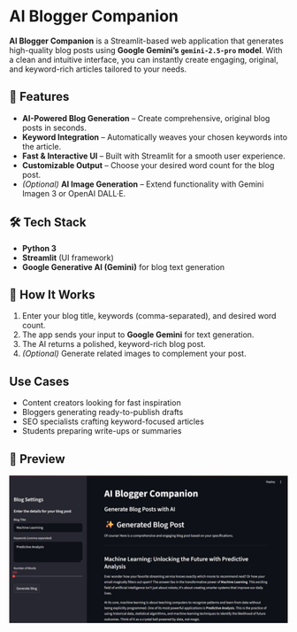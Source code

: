 # AI Blogger Companion  

**AI Blogger Companion** is a Streamlit-based web application that generates high-quality blog posts using **Google Gemini’s `gemini-2.5-pro` model**. With a clean and intuitive interface, you can instantly create engaging, original, and keyword-rich articles tailored to your needs.  

## 🚀 Features  
-  **AI-Powered Blog Generation** – Create comprehensive, original blog posts in seconds.  
-  **Keyword Integration** – Automatically weaves your chosen keywords into the article.  
-  **Fast & Interactive UI** – Built with Streamlit for a smooth user experience.  
-  **Customizable Output** – Choose your desired word count for the blog post.  
-  *(Optional)* **AI Image Generation** – Extend functionality with Gemini Imagen 3 or OpenAI DALL·E.  

## 🛠 Tech Stack  
- **Python 3**  
- **Streamlit** (UI framework)  
- **Google Generative AI (Gemini)** for blog text generation  

## 📖 How It Works  
1. Enter your blog title, keywords (comma-separated), and desired word count.  
2. The app sends your input to **Google Gemini** for text generation.  
3. The AI returns a polished, keyword-rich blog post.  
4. *(Optional)* Generate related images to complement your post.  

## Use Cases  
- Content creators looking for fast inspiration  
- Bloggers generating ready-to-publish drafts  
- SEO specialists crafting keyword-focused articles  
- Students preparing write-ups or summaries  

## 📸 Preview
![AI Blogger Companion Screenshot](Screenshot_13-8-2025_11423_localhost.jpeg)
